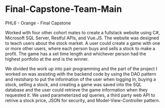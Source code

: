 # Final-Capstone-Team-Main

PHL6 - Orange - Final Capstone 

Worked with four other cohort mates to create a fullstack website using C#, Microsoft SQL Server, Restful APIs, and Vue.JS. The website was designed to teach users about the stock market. A user could create a game with one or more other users, where each person buys and sells a stock to make a profit. The game has a set time length and whichever person had the highest portfolio at the end is the winner. 

We divided the work up into pair programming and the part of the project I worked on was assisting with the backend code by using the DAO pattern and restsharp to put the information of the user when logging in, buying a stock, selling a stock, and creating a game was saved into the SQL database and the user could retrieve the game information when they requested it. We used parameterized sql queries, a third party web API to retrive a stock price, JSON for security, and Model-View-Controller pattern. 
